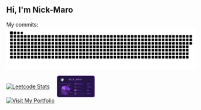 ## Hi, I'm Nick-Maro

My commits:  
![snake gif](https://github.com/Nick-Maro/Nick-Maro/blob/output/github-snake-dark.svg)

<div style="display: flex; align-items: center;">
    <a href="https://leetcode.com/nick007sbt">
        <img src="https://leetcard.jacoblin.cool/nick007sbt" alt="Leetcode Stats" style="max-width: 200px; height: auto;">
    </a>
    <img src="https://raw.githubusercontent.com/Nick-Maro/ocbadge_themes/main/card.svg" alt="OC Badge" style="margin-left: 20px; max-width: 100px; height: auto;">
</div>

<a href="https://marottanicolo.netlify.app">
    <img src="https://img.shields.io/badge/Visit-My%20Portfolio-purple?style=for-the-badge" alt="Visit My Portfolio">
</a>

